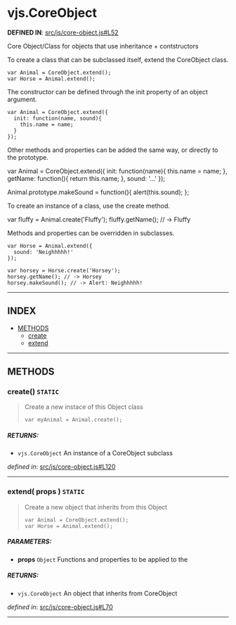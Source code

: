 <!-- GENERATED FROM SOURCE -->

# vjs.CoreObject

__DEFINED IN__: [src/js/core-object.js#L52](https://github.com/videojs/video.js/blob/master/src/js/core-object.js#L52)  

Core Object/Class for objects that use inheritance + contstructors

To create a class that can be subclassed itself, extend the CoreObject class.

    var Animal = CoreObject.extend();
    var Horse = Animal.extend();

The constructor can be defined through the init property of an object argument.

    var Animal = CoreObject.extend({
      init: function(name, sound){
        this.name = name;
      }
    });

Other methods and properties can be added the same way, or directly to the
prototype.

   var Animal = CoreObject.extend({
      init: function(name){
        this.name = name;
      },
      getName: function(){
        return this.name;
      },
      sound: '...'
   });

   Animal.prototype.makeSound = function(){
     alert(this.sound);
   };

To create an instance of a class, use the create method.

   var fluffy = Animal.create('Fluffy');
   fluffy.getName(); // -> Fluffy

Methods and properties can be overridden in subclasses.

    var Horse = Animal.extend({
      sound: 'Neighhhhh!'
    });

    var horsey = Horse.create('Horsey');
    horsey.getName(); // -> Horsey
    horsey.makeSound(); // -> Alert: Neighhhhh!

---

## INDEX

- [METHODS](#methods)
  - [create](#create-static)
  - [extend](#extend-props--static)

---

## METHODS

### create() `STATIC`
> Create a new instace of this Object class
> 
>     var myAnimal = Animal.create();

##### RETURNS: 
* `vjs.CoreObject` An instance of a CoreObject subclass

_defined in_: [src/js/core-object.js#L120](https://github.com/videojs/video.js/blob/master/src/js/core-object.js#L120)

---

### extend( props ) `STATIC`
> Create a new object that inherits from this Object
> 
>     var Animal = CoreObject.extend();
>     var Horse = Animal.extend();

##### PARAMETERS: 
* __props__ `Object` Functions and properties to be applied to the

##### RETURNS: 
* `vjs.CoreObject` An object that inherits from CoreObject

_defined in_: [src/js/core-object.js#L70](https://github.com/videojs/video.js/blob/master/src/js/core-object.js#L70)

---

